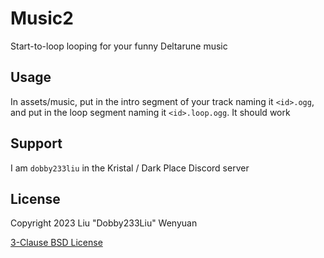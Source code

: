 # Music2

Start-to-loop looping for your funny Deltarune music

## Usage

In assets/music, put in the intro segment of your track naming it
`<id>.ogg`, and put in the loop segment naming it `<id>.loop.ogg`.
It should  work

## Support

I am `dobby233liu` in the Kristal / Dark Place Discord server

## License

Copyright 2023 Liu "Dobby233Liu" Wenyuan

[3-Clause BSD License](./LICENSE)